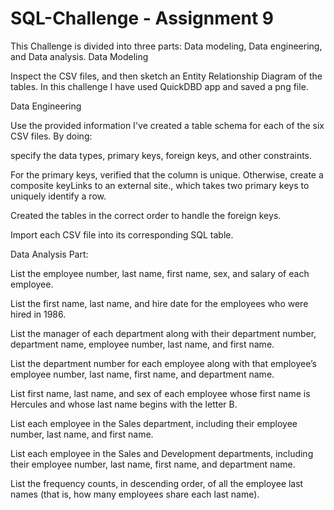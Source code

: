 # SQL-Challenge - Assignment 9
This Challenge is divided into three parts: Data modeling, Data engineering, and Data analysis.
Data Modeling

  Inspect the CSV files, and then sketch an Entity Relationship Diagram of the tables. In this challenge I have used QuickDBD app and saved a png file.

Data Engineering

  Use the provided information I've created  a table schema for each of the six CSV files. By doing:

  specify the data types, primary keys, foreign keys, and other constraints.

  For the primary keys, verified that the column is unique. Otherwise, create a composite keyLinks to an external site., which takes two primary keys to uniquely identify a row.

  Created the tables in the correct order to handle the foreign keys.

  Import each CSV file into its corresponding SQL table.

Data Analysis Part:

  List the employee number, last name, first name, sex, and salary of each employee.

  List the first name, last name, and hire date for the employees who were hired in 1986.

  List the manager of each department along with their department number, department name, employee number, last name, and first name.

  List the department number for each employee along with that employee’s employee number, last name, first name, and department name.

  List first name, last name, and sex of each employee whose first name is Hercules and whose last name begins with the letter B.

 List each employee in the Sales department, including their employee number, last name, and first name.

 List each employee in the Sales and Development departments, including their employee number, last name, first name, and department name.

 List the frequency counts, in descending order, of all the employee last names (that is, how many employees share each last name).

